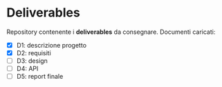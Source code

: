 # Deliverables
Repository contenente i **deliverables** da consegnare. Documenti 
caricati:

- [x] D1: descrizione progetto
- [x] D2: requisiti
- [ ] D3: design
- [ ] D4: API
- [ ] D5: report finale
